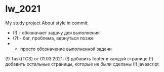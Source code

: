 # lw_2021
My study project
About style in commit:
  - (!) - обозначает задачу для выполнения
  - (?) - баг, проблема, вернуться позже 
  - - просто обозначение выполненной задачи

  (!) Task(TCS) от 01.03.2021:
  		(!) добавить footer к каждой странице
  		(!) добавить остальные страницы, которые не были сделаны
  		(!) javascript

